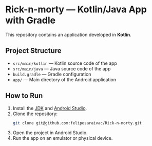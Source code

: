 # Rick-n-morty — Kotlin/Java App with Gradle

This repository contains an application developed in **Kotlin**.

## Project Structure

- `src/main/kotlin` — Kotlin source code of the app
- `src/main/java` — Java source code of the app
- `build.gradle` — Gradle configuration
- `app/` — Main directory of the Android application

## How to Run

1. Install the [JDK](https://openjdk.org/) and [Android Studio](https://developer.android.com/studio).
2. Clone the repository:
   ```sh
   git clone git@github.com:felipesaraivac/Rick-n-morty.git
   ```
3. Open the project in Android Studio.
4. Run the app on an emulator or physical device.
